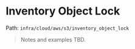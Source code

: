 # Inventory Object Lock

Path: `infra/cloud/aws/s3/inventory_object_lock`

> Notes and examples TBD.
